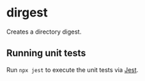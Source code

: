 # dirgest

Creates a directory digest.

## Running unit tests

Run `npx jest` to execute the unit tests via [Jest](https://jestjs.io).
